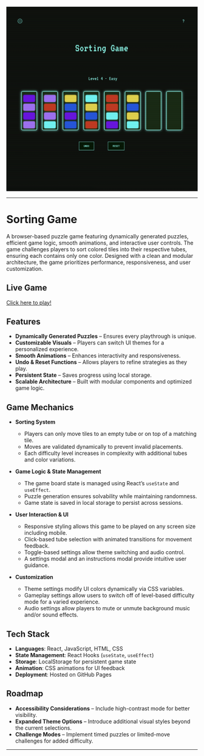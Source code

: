 ![Alt Text](public/images/readmeHeader.png)

---
# Sorting Game

A browser-based puzzle game featuring dynamically generated puzzles, efficient game logic, smooth animations, and interactive user controls. The game challenges players to sort colored tiles into their respective tubes, ensuring each contains only one color. Designed with a clean and modular architecture, the game prioritizes performance, responsiveness, and user customization.

## Live Game

[Click here to play!](https://ianhallwdjun22.github.io/sorting-game)

## Features

- **Dynamically Generated Puzzles** – Ensures every playthrough is unique.
- **Customizable Visuals** – Players can switch UI themes for a personalized experience.
- **Smooth Animations** – Enhances interactivity and responsiveness.
- **Undo & Reset Functions** – Allows players to refine strategies as they play.
- **Persistent State** – Saves progress using local storage.
- **Scalable Architecture** – Built with modular components and optimized game logic.

## Game Mechanics

- **Sorting System**  
  - Players can only move tiles to an empty tube or on top of a matching tile.  
  - Moves are validated dynamically to prevent invalid placements.  
  - Each difficulty level increases in complexity with additional tubes and color variations.  

- **Game Logic & State Management**  
  - The game board state is managed using React’s `useState` and `useEffect`.  
  - Puzzle generation ensures solvability while maintaining randomness.  
  - Game state is saved in local storage to persist across sessions.  

- **User Interaction & UI**
  - Responsive styling allows this game to be played on any screen size including mobile.  
  - Click-based tube selection with animated transitions for movement feedback.  
  - Toggle-based settings allow theme switching and audio control.  
  - A settings modal and an instructions modal provide intuitive user guidance.  

- **Customization**  
  - Theme settings modify UI colors dynamically via CSS variables.  
  - Gameplay settings allow users to switch off of level-based difficulty mode for a varied experience.
  - Audio settings allow players to mute or unmute background music and/or sound effects.

## Tech Stack

- **Languages**: React, JavaScript, HTML, CSS  
- **State Management**: React Hooks (`useState`, `useEffect`)  
- **Storage**: LocalStorage for persistent game state  
- **Animation**: CSS animations for UI feedback  
- **Deployment**: Hosted on GitHub Pages  


## Roadmap

- **Accessibility Considerations** – Include high-contrast mode for better visibility.
- **Expanded Theme Options** – Introduce additional visual styles beyond the current selections.  
- **Challenge Modes** – Implement timed puzzles or limited-move challenges for added difficulty. 
---